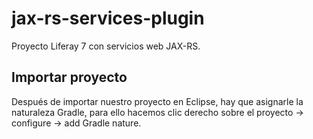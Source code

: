# jax-rs-services-plugin
Proyecto Liferay 7 con servicios web JAX-RS.

## Importar proyecto
Después de importar nuestro proyecto en Eclipse, hay que asignarle la naturaleza Gradle, para ello hacemos clic derecho sobre el proyecto -> configure -> add Gradle nature.
